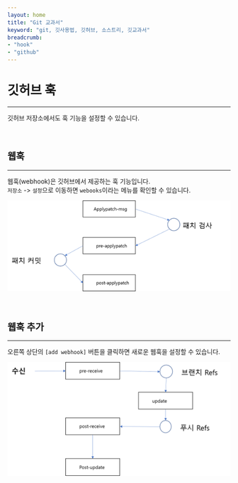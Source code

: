 ```yaml
---
layout: home
title: "Git 교과서"
keyword: "git, 깃사용법, 깃허브, 소스트리, 깃교과서"
breadcrumb:
- "hook"
- "github"
---
```


# 깃허브 훅
---
깃허브 저장소에서도 훅 기능을 설정할 수 있습니다.

<br>

## 웹훅
---
웹훅(webhook)은 깃허브에서 제공하는 훅 기능입니다.  
`저장소` -> `설정`으로 이동하면 `webooks`이라는 메뉴를 확인할 수 있습니다.

![훅](./img/image004.png)   

<br>

## 웹훅 추가
---
오른쪽 상단의 `[add webhook]` 버튼을 클릭하면 새로운 웹훅을 설정할 수 있습니다.

![훅](./img/image005.png)   